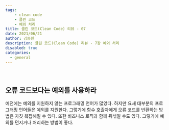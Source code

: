 ```yaml
---
tags: 
    - clean code
    - 클린 코드
    - 예외 처리
title: 클린 코드(Clean Code) 리뷰 - 07
date: 2021/06/21
author: 김동환
description: 클린 코드(Clean Code) 리뷰 - 7장 예외 처리
disabled: true
categories:
  - general
---
```


　
## 오류 코드보다는 예외를 사용하라

예전에는 예외를 지원하지 않는 프로그래밍 언어가 많았다. 하지만 요새 대부분의 프로그래밍 언어들은 예외를 지원한다. 그렇기에 함수 호출자에게 오류 코드를 반환하는 방법은 자칫 복잡해질 수 있다. 또한 비즈니스 로직과 함께 뒤섞일 수도 있다. 그렇기에 예외를 던지거나 처리하는 방법이 좋다.